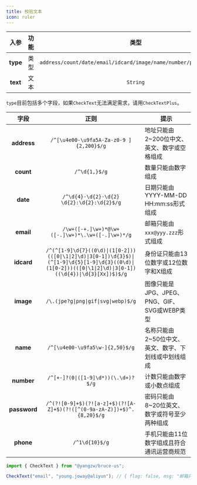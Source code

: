 ```yaml
---
title: 校验文本
icon: ruler
---
```


入参|功能|类型|默认|说明
:-:|:-:|:-:|:-:|-
**type**|类型|`address/count/date/email/idcard/image/name/number/password/phone`|`"phone"`
**text**|文本|`String`|`""`

`type`目前包括多个字段，如果`CheckText`无法满足需求，请用`CheckTextPlus`。

字段|正则|提示
:-:|:-:|-
**address**|`/^[\u4e00-\u9fa5A-Za-z0-9 ]{2,200}$/g`|地址只能由2~200位中文、英文、数字或空格组成
**count**|`/^\d{1,}$/g`|数量只能由数字组成
**date**|`/^\d{4}-\d{2}-\d{2} \d{2}:\d{2}:\d{2}$/g`|日期只能由YYYY-MM-DD HH:mm:ss形式组成
**email**|`/\w+([-+.]\w+)*@\w+([-.]\w+)*\.\w+([-.]\w+)*/g`|邮箱只能由`xxx@yyy.zzz`形式组成
**idcard**|`/^(^[1-9]\d{7}((0\d)\|(1[0-2]))(([0\|\1\|2]\d)\|3[0-1])\d{3}$)\|(^[1-9]\d{5}[1-9]\d{3}((0\d)\|(1[0-2]))(([0\|\1\|2]\d)\|3[0-1])((\d{4})\|\d{3}[Xx])$)$/g`|身份证只能由13位数字或12位数字和X组成
**image**|`/\.(jpe?g\|png\|gif\|svg\|webp)$/g`|图像只能是JPG、JPEG、PNG、GIF、SVG或WEBP类型
**name**|`/^[\u4e00-\u9fa5\w-]{2,50}$/g`|名称只能由2~50位中文、英文、数字、下划线或中划线组成
**number**|`/^[+-]?(0\|([1-9]\d*))(\.\d+)?$/g`|计数只能由数字或小数点组成
**password**|`/^(?![0-9]+$)(?![a-z]+$)(?![A-Z]+$)(?!([^(0-9a-zA-Z)])+$)^.{8,20}$/g`|密码只能由8~20位英文、数字或符号至少两种组成
**phone**|`/^1\d{10}$/g`|手机只能由11位数字组成且符合通讯运营商规范

```js
import { CheckText } from "@yangzw/bruce-us";

CheckText("email", "young.joway@aliyun"); // { flag: false, msg: "邮箱只能由xxx@yyy.zzz形式组成" }
```